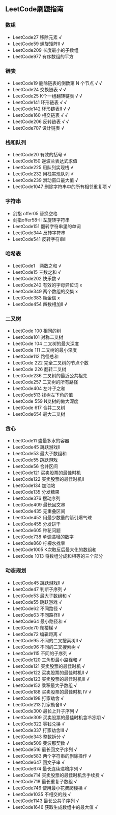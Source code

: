 ## LeetCode刷题指南

### 数组
* LeetCode27 移除元素 √
* LeetCode59 螺旋矩阵Ⅱ √
* LeetCode209 长度最小的子数组
* LeetCode977 有序数组的平方

### 链表
* LeetCode19 删除链表的倒数第 N 个节点 √ √
* LeetCode24 交换链表 √ √
* LeetCode25 K个一组翻转链表 √ √
* LeetCode141 环形链表 √ √
* LeetCode142 环形链表Ⅱ √ √
* LeetCode160 相交链表 √ √
* LeetCode206 反转链表 √ √
* LeetCode707 设计链表 √

### 栈和队列
* LeetCode20 有效的括号 √
* LeetCode150 逆波兰表达式求值
* LeetCode225 用队列实现栈 √
* LeetCode232 用栈实现队列 √
* LeetCode239 滑动窗口最大值 √
* LeetCode1047 删除字符串中的所有相邻重复项 √

### 字符串
* 剑指 offer05 替换空格
* 剑指offer58-Ⅱ 左旋转字符串
* LeetCode151 翻转字符串里的单词
* LeetCode344 反转字符串
* LeetCode541 反转字符串Ⅱ

### 哈希表
* LeetCode1　两数之和 √
* LeetCode15 三数之和 √
* LeetCode202 快乐数 √
* LeetCode242 有效的字母异位词 x
* LeetCode349 两个数组的交集 x
* LeetCode383 赎金信 x
* LeetCode454 四数相加Ⅱ √

### 二叉树

* LeetCode 100 相同的树
* LeetCode101 对称二叉树
* LeetCode 104 二叉树的最大深度
* LeetCode 111 二叉树的最小深度
* LeetCode112 路径总和
* LeetCode 222 完全二叉树的节点个数
* LeetCode 226 翻转二叉树
* LeetCode236 二叉树的最近公共祖先
* LeetCode257 二叉树的所有路径
* LeetCode404 左叶子之和
* LeetCode513 找树左下角的值
* LeetCode 559 N叉树的做大深度
* LeetCode 617 合并二叉树
* LeetCode654 最大二叉树

### 贪心
* LeetCode11 盛最多水的容器
* LeetCode45 跳跃游戏Ⅱ
* LeetCode53 最大子数组和
* LeetCode55 跳跃游戏
* LeetCode56 合并区间
* LeetCode121 买卖股票的最佳时机
* LeetCode122 买卖股票的最佳时机Ⅱ
* LeetCode134 加油站
* LeetCode135 分发糖果
* LeetCode376 摆动序列
* LeetCode409 最长回文串
* LeetCode435 无重叠区间
* LeetCode452 用最少数量的箭引爆气球
* LeetCode455 分发饼干
* LeetCode605 种花问题
* LeetCode738 单调递增的数字
* LeetCode860 柠檬水找零
* LeetCode1005 K次取反后最大化的数组和
* LeetCode 1013 将数组分成和相等的三个部分

### 动态规划
* LeetCode45 跳跃游戏Ⅱ √
* LeetCode47 判断子序列 √
* LeetCode53 最大子数组和 √
* LeetCode55 跳跃游戏 √
* LeetCode62 不同路径 √
* LeetCode63 不同路径Ⅱ √
* LeetCode64 最小路径和 √
* LeetCode70 爬楼梯 √
* LeetCode72 编辑距离 √
* LeetCode95 不同的二叉搜索树Ⅱ √
* LeetCode96 不同的二叉搜索树 √
* LeetCode115 不同的子序列 √
* LeetCode120 三角形最小路径和 √
* LeetCode121 买卖股票的最佳时机 √ 
* LeetCode122 买卖股票的最佳时机Ⅱ √
* LeetCode123 买卖股票的最佳时机Ⅲ √
* LeetCode152 乘积最大子数组 √
* LeetCode188 买卖股票的最佳时机 Ⅳ √
* LeetCode198 打家劫舍 √
* LeetCode213 打家劫舍Ⅱ √
* LeetCode300 最长上升子序列 √
* LeetCode309 买卖股票的最佳时机含冷冻期 √
* LeetCode322 零钱兑换 √
* LeetCode337 打家劫舍Ⅲ √
* LeetCode343 整数拆分 √
* LeetCode509 斐波那契数 √
* LeetCode516 最长回文子序列 √
* LeetCode583 两个字符串的删除操作 √
* LeetCode647 回文子串 √
* LeetCode674 最长连续递增序列 √
* LeetCode714 买卖股票的最佳时机含手续费 √
* LeetCode718 最长重复子数组 √
* LeetCode746 使用最小花费爬楼梯 √
* LeetCode1035 不相交的线 √
* LeetCode1143 最长公共子序列 √
* LeetCode1646 获取生成数组中的最大值 √